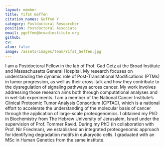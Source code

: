 ```yaml
---
layout: member
title: Yifat Geffen
citation_names: Geffen Y
category: Postdoctoral Researcher
position: Postdoctoral Associate
email: ygeffen@broadinstitute.org
github: 
cv:
alum: false
image: /assets/images/team/Yifat_Geffen.jpg
---
```


I am a Postdoctoral Fellow in the lab of Prof. Gad Getz at the Broad Institute and Massachusetts General Hospital. My research focuses on understanding the dynamic role of Post-Translational Modifications (PTMs) in tumor progression, as well as their cross-talk and how they contribute to the dysregulation of signaling pathways across cancer. My work involves addressing those research aims both through computational analyses and in wet-lab experiments. I am a member of the National Cancer Institute’s Clinical Proteomic Tumor Analysis Consortium (CPTAC), which is a national effort to accelerate the understanding of the molecular basis of cancer through the application of large-scale proteogenomics. I obtained my PhD in Biochemistry from The Hebrew University of Jerusalem, Israel under the supervision of Prof. Tommer Ravid. During my PhD (in collaboration with Prof. Nir Friedman), we established an integrated proteogenomic approach for identifying degradation motifs in eukaryotic cells. I graduated with an MSc in Human Genetics from the same institute. 